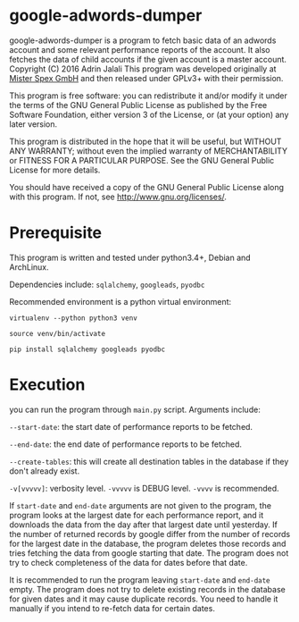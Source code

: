 # google-adwords-dumper

google-adwords-dumper is a program to fetch basic data of an adwords
account and some relevant performance reports of the account. It also
fetches the data of child accounts if the given account is a master
account.
Copyright (C) 2016 Adrin Jalali
This program was developed originally at [Mister Spex GmbH](https://corporate.misterspex.com/en/)
and then released under GPLv3+ with their permission.

This program is free software: you can redistribute it and/or modify
it under the terms of the GNU General Public License as published by
the Free Software Foundation, either version 3 of the License, or
(at your option) any later version.

This program is distributed in the hope that it will be useful,
but WITHOUT ANY WARRANTY; without even the implied warranty of
MERCHANTABILITY or FITNESS FOR A PARTICULAR PURPOSE.  See the
GNU General Public License for more details.

You should have received a copy of the GNU General Public License
along with this program.  If not, see <http://www.gnu.org/licenses/>.

# Prerequisite
This program is written and tested under python3.4+, Debian and ArchLinux.

Dependencies include: `sqlalchemy`, `googleads`, `pyodbc`

Recommended environment is a python virtual environment:

`virtualenv --python python3 venv`

`source venv/bin/activate`

`pip install sqlalchemy googleads pyodbc`

# Execution
you can run the program through `main.py` script. Arguments include:

`--start-date`: the start date of performance reports to be fetched.

`--end-date`: the end date of performance reports to be fetched.

`--create-tables`: this will create all destination tables in the database if they don't already exist.

`-v[vvvvv]`: verbosity level. `-vvvvv` is DEBUG level. `-vvvv` is recommended.

If `start-date` and `end-date` arguments are not given to the program, the program looks at the largest date for each performance report, and it downloads the data from the day after that largest date until yesterday. If the number of returned records by google differ from the number of records for the largest date in the database, the program deletes those records and tries fetching the data from google starting that date. The program does not try to check completeness of the data for dates before that date.

It is recommended to run the program leaving `start-date` and `end-date` empty. The program does not try to delete existing records in the database for given dates and it may cause duplicate records. You need to handle it manually if you intend to re-fetch data for certain dates.
